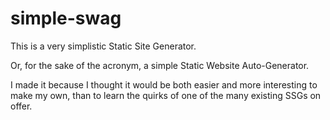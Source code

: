 # simple-swag

This is a very simplistic Static Site Generator.

Or, for the sake of the acronym, a simple Static Website Auto-Generator.

I made it because I thought it would be both easier and more interesting
to make my own, than to learn the quirks of one of the many existing
SSGs on offer.
